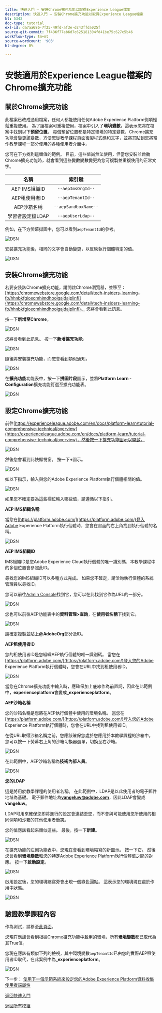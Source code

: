 ```yaml
---
title: 快速入門 — 安裝Chrome擴充功能以取得Experience League檔案
description: 快速入門 — 安裝Chrome擴充功能以取得Experience League檔案
kt: 5342
doc-type: tutorial
exl-id: da7aa686-7f25-49fd-af3e-d243ffda025f
source-git-commit: 7f436f77ab6d7c625181304fd41be75c627c5b46
workflow-type: tm+mt
source-wordcount: '903'
ht-degree: 0%

---
```


# 安裝適用於Experience League檔案的Chrome擴充功能

## 關於Chrome擴充功能

此檔案已改成通用檔案，任何人都能使用任何Adobe Experience Platform例項輕鬆重複使用。
為了讓檔案可重複使用，檔案中引入了**環境變數**，這表示您將在檔案中找到以下&#x200B;**預留位置**。 每個預留位置都是特定環境的特定變數，Chrome擴充功能會變更該變數，方便您從教學課程頁面復製程式碼和文字，並將其貼到您將當作教學課程一部分使用的各種使用者介面中。

您可在下方找到這類值的範例。 目前，這些值尚無法使用，但當您安裝並啟動Chrome擴充功能時，就會看到這些變數變數變更為您可複製並重複使用的正常文字。

| 名稱 | 索引鍵 |
|:-------------:| :---------------:|
| AEP IMS組織ID | `--aepImsOrgId--` |
| AEP租使用者ID | `--aepTenantId--` |
| AEP沙箱名稱 | `--aepSandboxName--` |
| 學習者設定檔LDAP | `--aepUserLdap--` |

例如，在下方熒幕擷圖中，您可以看到`aepTenantId`的參考。

![DSN](./images/mod7before.png)

安裝擴充功能後，相同的文字會自動變更，以反映執行個體特定的值。

![DSN](./images/mod7.png)

## 安裝Chrome擴充功能

若要安裝該Chrome擴充功能，請開啟Chrome瀏覽器，並移至： [https://chromewebstore.google.com/detail/tech-insiders-learning-fo/hhnbkfgioecmhimdhooigajdajplinfi](https://chromewebstore.google.com/detail/tech-insiders-learning-fo/hhnbkfgioecmhimdhooigajdajplinfi)。 您將會看到此訊息。

按一下&#x200B;**新增至Chrome**。

![DSN](./images/c2.png)

您將會看到此訊息。 按一下&#x200B;**新增擴充功能**。

![DSN](./images/c3.png)

隨後將安裝擴充功能，而您會看到類似通知。

![DSN](./images/c4.png)

在&#x200B;**擴充功能**&#x200B;功能表中，按一下&#x200B;**拼圖片段**&#x200B;圖示，並將&#x200B;**Platform Learn - Configuration**&#x200B;擴充功能釘選至擴充功能表。

![DSN](./images/c6.png)

## 設定Chrome擴充功能

前往[https://experienceleague.adobe.com/en/docs/platform-learn/tutorial-comprehensive-technical/overview](https://experienceleague.adobe.com/en/docs/platform-learn/tutorial-comprehensive-technical/overview)，然後按一下擴充功能圖示以開啟。

![DSN](./images/tuthome.png)

然後您會看到此快顯視窗。 按一下&#x200B;**+**&#x200B;圖示。

![DSN](./images/c7.png)

如以下指示，輸入與您的Adobe Experience Platform執行個體相關的值。

![DSN](./images/c8.png)

如果您不確定要為這些欄位輸入哪些值，請遵循以下指引。

**AEP IMS組織名稱**

當您在[https://platform.adobe.com/](https://platform.adobe.com/)登入Adobe Experience Platform執行個體時，您會在畫面的右上角找到執行個體的名稱。

![DSN](./images/aepname.png)

**AEP IMS組織ID**

IMS組織ID是您Adobe Experience Cloud執行個體的唯一識別碼，本教學課程中的多個位置會參照此ID。

尋找您的IMS組織ID可以多種方式完成。 如果您不確定，請洽詢執行個體的系統管理員以尋找ID。

您可以前往[Admin Console](https://https://adminconsole.adobe.com/)找到它，您可以在此找到它作為URL的一部分。

![DSN](./images/aepid1.png)

您也可以前往AEP功能表中的&#x200B;**資料管理>查詢**，在&#x200B;**使用者名稱**&#x200B;下找到它。

![DSN](./images/aepid2.png)

請確定複製並貼上&#x200B;**@AdobeOrg**&#x200B;部分及ID。

**AEP租使用者ID**

您的租使用者ID是您組織AEP執行個體的唯一識別碼。 當您在[https://platform.adobe.com/](https://platform.adobe.com/)登入您的Adobe Experience Platform執行個體時，您會在URL中找到租使用者ID。

![DSN](./images/aeptenantid.png)

當您在Chrome擴充功能中輸入時，應確保加上底線作為前置詞，因此在此範例中，**experienceplatform**&#x200B;會變成&#x200B;**_experienceplatform**。

**AEP沙箱名稱**

您的沙箱名稱是您將在AEP執行個體中使用的環境名稱。 當您在[https://platform.adobe.com/](https://platform.adobe.com/)登入您的Adobe Experience Platform執行個體時，您會在URL中找到租使用者ID。

在從URL取得沙箱名稱之前，您應該確保您處於您應用於本教學課程的沙箱中。 您可以按一下熒幕右上角的沙箱切換器選單，切換至右沙箱。

![DSN](./images/aepsandboxsw.png)

在此範例中，AEP沙箱名稱為&#x200B;**技術內部人員**。

![DSN](./images/aepsname.png)

**您的LDAP**

這是將用於教學課程的使用者名稱。 在此範例中，LDAP是以此使用者的電子郵件地址為基礎。 電子郵件地址為&#x200B;**vangeluw@adobe.com**，因此LDAP會變成&#x200B;**vangeluw**。

LDAP可用來確保您即將進行的設定會連結至您，而不會與可能使用您所使用的相同例項和沙箱的其他使用者衝突。

您的值應該看起來類似這些。
最後，按一下**新建**。

![DSN](./images/c8a.png)


在擴充功能的左側功能表中，您現在會看到環境縮寫的新圖示。 按一下它。 然後您會看到&#x200B;**環境變數**&#x200B;和您的特定Adobe Experience Platform執行個體值之間的對應。 按一下&#x200B;**啟動設定**。

![DSN](./images/c9.png)

啟用設定後，您的環境縮寫旁會出現一個綠色圓點。 這表示您的環境現在處於作用中狀態。

![DSN](./images/c10.png)

## 驗證教學課程內容

作為測試，請移至[此頁面](https://experienceleague.adobe.com/en/docs/platform-learn/tutorial-comprehensive-technical/datadistiller/module51/ex3)。

您現在應該會看到根據Chrome擴充功能中啟用的環境，所有&#x200B;**環境變數**&#x200B;都已取代為其True值。

您現在應該有類似下列的檢視，其中環境變數`aepTenantId`已由您的實際AEP租使用者ID取代，在此案例中為&#x200B;**_experienceplatform**。

![DSN](./images/mod7.png)

下一步： [使用下一個示範系統來設定您的Adobe Experience Platform資料收集使用者端屬性](./ex2.md)

[返回快速入門](./getting-started.md)

[返回所有模組](./../../../overview.md)
